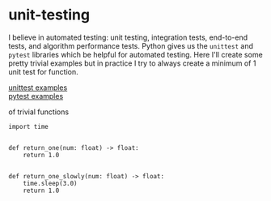 # unit-testing

I believe in automated testing: unit testing, integration tests, end-to-end tests, and algorithm performance tests. Python gives us the `unittest` and `pytest` libraries which be helpful for automated testing. Here I'll create some pretty trivial examples but in practice I try to always create a minimum of 1 unit test for function.

[unittest examples](https://github.com/merrillmckee/unit-testing/blob/main/src/__tests__/test_my_functions_unittest.py)  
[pytest examples](https://github.com/merrillmckee/unit-testing/blob/main/src/__tests__/test_my_functions_pytest.py)  

of trivial functions

```
import time


def return_one(num: float) -> float:
    return 1.0


def return_one_slowly(num: float) -> float:
    time.sleep(3.0)
    return 1.0
```

